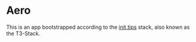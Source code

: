 # Aero

This is an app bootstrapped according to the [init.tips](https://init.tips) stack, also known as the T3-Stack.
